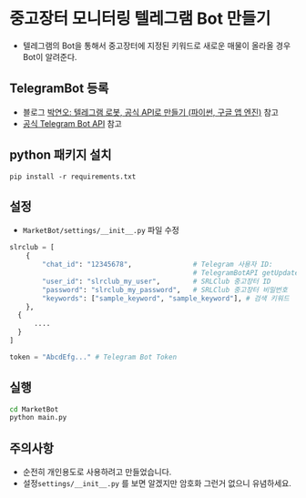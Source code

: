 # 중고장터 모니터링 텔레그램 Bot 만들기

- 텔레그램의 Bot을 통해서 중고장터에 지정된 키워드로 새로운 매물이 올라올 경우 Bot이 알려준다.

## TelegramBot 등록

- 블로그 [박연오: 텔레그램 로봇, 공식 API로 만들기 (파이썬, 구글 앱 엔진)](http://bakyeono.net/post/2015-08-24-using-telegram-bot-api.html) 참고
- [공식 Telegram Bot API](https://core.telegram.org/bots) 참고

## python 패키지 설치

`pip install -r requirements.txt`

## 설정

- `MarketBot/settings/__init__.py` 파일 수정

```python
slrclub = [
    {
        "chat_id": "12345678",               # Telegram 사용자 ID:
                                             # TelegramBotAPI getUpdates를 통해 얻은 ID
        "user_id": "slrclub_my_user",        # SRLClub 중고장터 ID
        "password": "slrclub_my_password",   # SRLClub 중고장터 비밀번호
        "keywords": ["sample_keyword", "sample_keyword"], # 검색 키워드
    },
  {
      ....
  }
]

token = "AbcdEfg..." # Telegram Bot Token
```

## 실행

```bash
cd MarketBot
python main.py
```

## 주의사항
- 순전히 개인용도로 사용하려고 만들었습니다.
- 설정`settings/__init__.py` 를 보면 알겠지만 암호화 그런거 없으니 유념하세요.